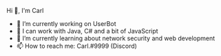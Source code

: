 Hi 👋, I'm Carl

- 🔭 I’m currently working on UserBot
- 💬 I can work with Java, C# and a bit of JavaScript
- 🌱 I’m currently learning about network security and web development
- 📫 How to reach me: Carl.#9999 (Discord)

